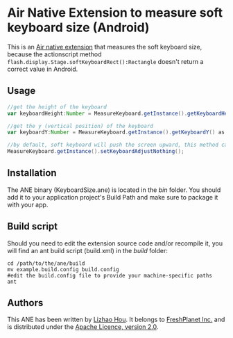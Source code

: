 Air Native Extension to measure soft keyboard size (Android)
======================================

This is an [Air native extension](http://www.adobe.com/devnet/air/native-extensions-for-air.html) that measures the soft keyboard size, because the actionscript method `flash.display.Stage.softKeyboardRect():Rectangle` doesn't return a correct value in Android.

Usage
-----

```actionscript
//get the height of the keyboard
var keyboardHeight:Number = MeasureKeyboard.getInstance().getKeyboardHeight() as Number;

//get the y (vertical position) of the keyboard
var keyboardY:Number = MeasureKeyboard.getInstance().getKeyboardY() as Number;

//by default, soft keyboard will push the screen upward, this method can disable it.
MeasureKeyboard.getInstance().setKeyboardAdjustNothing();
```

Installation
-----

The ANE binary (KeyboardSize.ane) is located in the *bin* folder. You should add it to your application project's Build Path and make sure to package it with your app.

Build script
------

Should you need to edit the extension source code and/or recompile it, you will find an ant build script (build.xml) in the *build* folder:

    cd /path/to/the/ane/build
    mv example.build.config build.config
    #edit the build.config file to provide your machine-specific paths
    ant

Authors
------

This ANE has been written by [Lizhao Hou](https://github.com/lizhaofreshplanet). It belongs to [FreshPlanet Inc.](http://freshplanet.com) and is distributed under the [Apache Licence, version 2.0](http://www.apache.org/licenses/LICENSE-2.0).
